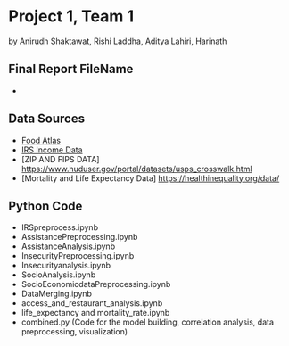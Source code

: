 # Project 1, Team 1
by Anirudh Shaktawat, Rishi Laddha, Aditya Lahiri, Harinath

## Final Report FileName
 * 

## Data Sources
 * [Food Atlas](https://www.ers.usda.gov/data-products/food-environment-atlas/data-access-and-documentation-downloads)
 * [IRS Income Data](https://www.irs.gov/statistics/soi-tax-stats-individual-income-tax-statistics-zip-code-data-soi)
 * [ZIP AND FIPS DATA] https://www.huduser.gov/portal/datasets/usps_crosswalk.html
 * [Mortality and Life Expectancy Data] https://healthinequality.org/data/

## Python Code
 * IRSpreprocess.ipynb	
 * AssistancePreprocessing.ipynb
 * AssistanceAnalysis.ipynb
 * InsecurityPreprocessing.ipynb	
 * Insecurityanalysis.ipynb	
 * SocioAnalysis.ipynb	
 * SocioEconomicdataPreprocessing.ipynb
 * DataMerging.ipynb
 * access_and_restaurant_analysis.ipynb
 * life_expectancy and mortality_rate.ipynb
 * combined.py (Code for the model building, correlation analysis, data preprocessing, visualization)



 
